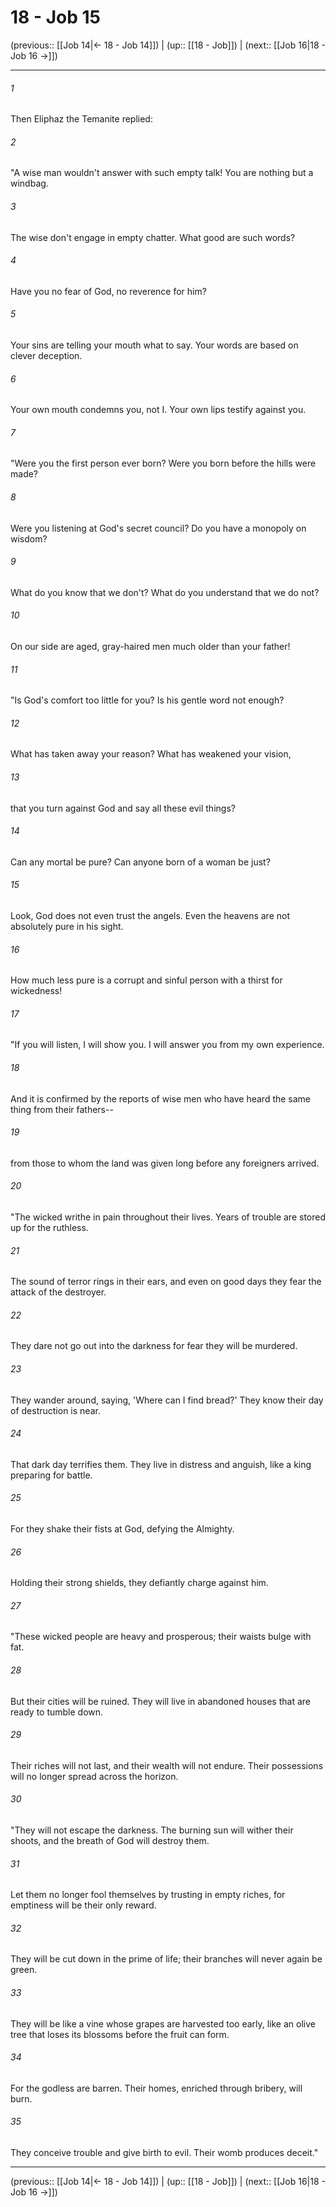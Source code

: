 # 18 - Job 15

(previous:: [[Job 14|← 18 - Job 14]]) | (up:: [[18 - Job]]) | (next:: [[Job 16|18 - Job 16 →]])

***


###### 1 
Then Eliphaz the Temanite replied: 

###### 2 
"A wise man wouldn't answer with such empty talk! You are nothing but a windbag. 

###### 3 
The wise don't engage in empty chatter. What good are such words? 

###### 4 
Have you no fear of God, no reverence for him? 

###### 5 
Your sins are telling your mouth what to say. Your words are based on clever deception. 

###### 6 
Your own mouth condemns you, not I. Your own lips testify against you. 

###### 7 
"Were you the first person ever born? Were you born before the hills were made? 

###### 8 
Were you listening at God's secret council? Do you have a monopoly on wisdom? 

###### 9 
What do you know that we don't? What do you understand that we do not? 

###### 10 
On our side are aged, gray-haired men much older than your father! 

###### 11 
"Is God's comfort too little for you? Is his gentle word not enough? 

###### 12 
What has taken away your reason? What has weakened your vision, 

###### 13 
that you turn against God and say all these evil things? 

###### 14 
Can any mortal be pure? Can anyone born of a woman be just? 

###### 15 
Look, God does not even trust the angels. Even the heavens are not absolutely pure in his sight. 

###### 16 
How much less pure is a corrupt and sinful person with a thirst for wickedness! 

###### 17 
"If you will listen, I will show you. I will answer you from my own experience. 

###### 18 
And it is confirmed by the reports of wise men who have heard the same thing from their fathers-- 

###### 19 
from those to whom the land was given long before any foreigners arrived. 

###### 20 
"The wicked writhe in pain throughout their lives. Years of trouble are stored up for the ruthless. 

###### 21 
The sound of terror rings in their ears, and even on good days they fear the attack of the destroyer. 

###### 22 
They dare not go out into the darkness for fear they will be murdered. 

###### 23 
They wander around, saying, 'Where can I find bread?' They know their day of destruction is near. 

###### 24 
That dark day terrifies them. They live in distress and anguish, like a king preparing for battle. 

###### 25 
For they shake their fists at God, defying the Almighty. 

###### 26 
Holding their strong shields, they defiantly charge against him. 

###### 27 
"These wicked people are heavy and prosperous; their waists bulge with fat. 

###### 28 
But their cities will be ruined. They will live in abandoned houses that are ready to tumble down. 

###### 29 
Their riches will not last, and their wealth will not endure. Their possessions will no longer spread across the horizon. 

###### 30 
"They will not escape the darkness. The burning sun will wither their shoots, and the breath of God will destroy them. 

###### 31 
Let them no longer fool themselves by trusting in empty riches, for emptiness will be their only reward. 

###### 32 
They will be cut down in the prime of life; their branches will never again be green. 

###### 33 
They will be like a vine whose grapes are harvested too early, like an olive tree that loses its blossoms before the fruit can form. 

###### 34 
For the godless are barren. Their homes, enriched through bribery, will burn. 

###### 35 
They conceive trouble and give birth to evil. Their womb produces deceit."

***

(previous:: [[Job 14|← 18 - Job 14]]) | (up:: [[18 - Job]]) | (next:: [[Job 16|18 - Job 16 →]])
